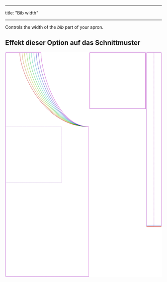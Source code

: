 - - -
title: "Bib width"
- - -

Controls the width of the _bib_ part of your apron.

## Effekt dieser Option auf das Schnittmuster

![This image shows the effect of this option by superimposing several variants that have a different value for this option](albert_bibwidth_sample.svg "Effect of this option on the pattern")
